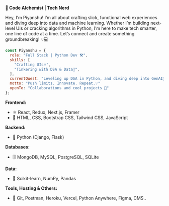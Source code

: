 **👾 Code Alchemist | Tech Nerd**

Hey, I’m Piyanshu! I’m all about crafting slick, functional web experiences and diving deep into data and machine learning. Whether I’m building next-level UIs or cracking algorithms in Python, I’m here to make tech smarter, one line of code at a time. Let’s connect and create something groundbreaking! 💡💻

```js
const Piyanshu = {
  role: "Full Stack | Python Dev 🛠️",
  skills: [
    "Crafting UIs🔥",
    "Tinkering with DSA & Data🧩",
  ],
  currentQuest: "Leveling up DSA in Python, and diving deep into GenAI🚀",
  motto: "Push limits. Innovate. Repeat.💡"
  openTo: "Collaborations and cool projects 🤝"
};
```

**Frontend:**
- ⚛️ React, Redux, Next.js, Framer
- 🎨 HTML, CSS, Bootstrap CSS, Tailwind CSS, JavaScript

**Backend:**
- 🐍 Python (Django, Flask)

**Databases:**
- 🗄️ MongoDB, MySQL, PostgreSQL, SQLite

**Data:**
- 🤖 Scikit-learn, NumPy, Pandas

**Tools, Hosting & Others:**
- 🔧 Git, Postman, Heroku, Vercel, Python Anywhere, Figma, CMS..




